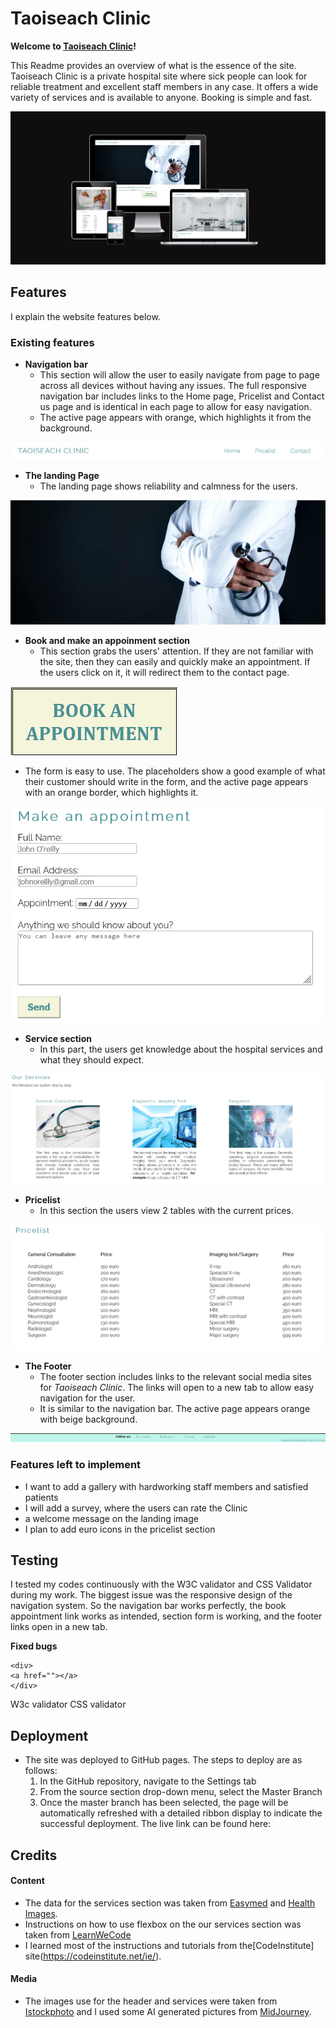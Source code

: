 # Taoiseach Clinic
  

**Welcome to [Taoiseach Clinic](https://8000-luinen-123-hyc0nio3mvx.ws-eu64.gitpod.io/)!**
  

This Readme provides an overview of what is the essence of the site. Taoiseach Clinic is a private hospital site where sick people can look for reliable treatment and excellent staff members in any case. It offers a wide variety of services and is available to anyone. Booking is simple and fast. 

![responsive_pic](assets/images/responsive_pic.png)
  

## Features

I explain the website features below.

### **Existing features**
  

- **Navigation bar**
  - This section will allow the user to easily navigate from page to page across all devices without having any issues. The full responsive navigation bar includes links to the Home page, Pricelist and Contact us page and is identical in each page to allow for easy navigation. 
  - The active page appears with orange, which highlights it from the background. 

![nav_bar](assets/images/nav_bar.png)

- **The landing Page**
  - The landing page shows reliability and calmness for the users. 

![landing_image](assets/images/landing_image.png)

- **Book and make an appoinment section**
  - This section grabs the users' attention. If they are not familiar with the site, then they can easily and quickly make an appointment. If the users click on it, it will redirect them to the contact page.
  
![b_appointment](assets/images/b_appointment.png)

  - The form is easy to use. The placeholders show a good example of what their customer should write in the form, and the active page appears with an orange border, which highlights it.

![m_appointment](assets/images/m_appointment.png)

- **Service section**
  - In this part, the users get knowledge about the hospital services and what they should expect. 

![services](assets/images/services.png)

- **Pricelist**
  - In this section the users view 2 tables with the current prices.

![pricelist](assets/images/pricelist.png)

- **The Footer**
  - The footer section includes links to the relevant social media sites for *Taoiseach Clinic*. The links will open to a new tab to allow easy navigation for the user.
  - It is similar to the navigation bar. The active page appears orange with beige background.  

![footer](assets/images/footer.png)

### **Features left to implement**
- I want to add a gallery with hardworking staff members and satisfied patients 
- I will add a survey, where the users can rate the Clinic
- a welcome message on the landing image
- I plan to add euro icons in the pricelist section
  


## Testing

I tested my codes continuously with the W3C validator and CSS Validator during my work. The biggest issue was the responsive design of the navigation system. So the navigation bar works perfectly, the book appointment link works as intended, section form is working, and the footer links open in a new tab. 
  

**Fixed bugs** 


```
<div>
<a href=""></a>
</div>
```

W3c validator
CSS validator

## Deployment  
- The site was deployed to GitHub pages. The steps to deploy are as follows: 
  1. In the GitHub repository, navigate to the Settings tab
  2. From the source section drop-down menu, select the Master Branch
  3. Once the master branch has been selected, the page will be automatically refreshed with a detailed ribbon display to indicate the successful deployment.
The live link can be found here: 


## Credits

#### Content

- The data for the services section was taken from [Easymed](https://www.easymed.health/general-consultation) and [Health Images](https://www.healthimages.com/what-is-diagnostic-imaging/).
- Instructions on how to use flexbox on the our services section was taken from [LearnWeCode](https://www.youtube.com/user/LearnWebCode)
- I learned most of the instructions and tutorials from the[CodeInstitute] site(https://codeinstitute.net/ie/).

#### Media 

- The images use for the header and services were taken from [Istockphoto](https://www.istockphoto.com/photos-free?utm_medium=cpc&utm_source=GOOGLE&utm_campaign=IE_Tail_EN_DSA&utm_content=Free_DSA&utm_term=DYNAMIC+SEARCH+ADS&ds_rl=1261606&ds_rl=1265190&ds_rl=1265190&gclid=Cj0KCQjw7KqZBhCBARIsAI-fTKIp5InQ3oDn-zLVzejPNf0r3iu8VILmYPpd-davF8CMQq8AxYaF6NEaAhJYEALw_wcB&gclsrc=aw.ds) and I used some AI generated pictures from [MidJourney](https://www.midjourney.com/home/). 

